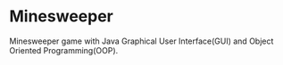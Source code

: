 # Minesweeper
Minesweeper game with Java Graphical User Interface(GUI) and Object Oriented Programming(OOP).
